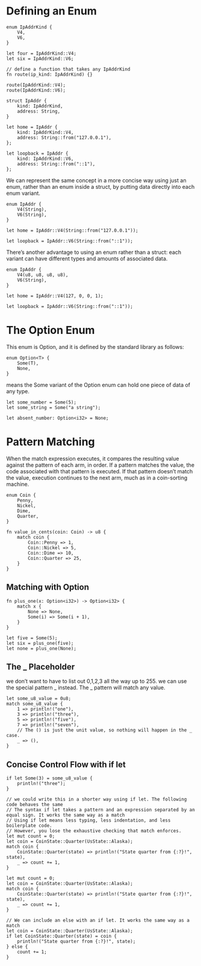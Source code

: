 # Defining an Enum

    enum IpAddrKind {
        V4,
        V6,
    }
    
    let four = IpAddrKind::V4;
    let six = IpAddrKind::V6;
    
    // define a function that takes any IpAddrKind
    fn route(ip_kind: IpAddrKind) {}
    
    route(IpAddrKind::V4);
    route(IpAddrKind::V6);
    
    struct IpAddr {
        kind: IpAddrKind,
        address: String,
    }

    let home = IpAddr {
        kind: IpAddrKind::V4,
        address: String::from("127.0.0.1"),
    };

    let loopback = IpAddr {
        kind: IpAddrKind::V6,
        address: String::from("::1"),
    };

We can represent the same concept in a more concise way using just an enum, rather than an enum inside a struct, by putting data directly into each enum variant.

    enum IpAddr {
        V4(String),
        V6(String),
    }

    let home = IpAddr::V4(String::from("127.0.0.1"));

    let loopback = IpAddr::V6(String::from("::1"));

There’s another advantage to using an enum rather than a struct: each variant can have different types and amounts of associated data. 

    enum IpAddr {
        V4(u8, u8, u8, u8),
        V6(String),
    }

    let home = IpAddr::V4(127, 0, 0, 1);

    let loopback = IpAddr::V6(String::from("::1"));
    

# The Option Enum
This enum is Option<T>, and it is defined by the standard library as follows:

    enum Option<T> {
        Some(T),
        None,
    }

<T> means the Some variant of the Option enum can hold one piece of data of any type.
    
    let some_number = Some(5);
    let some_string = Some("a string");

    let absent_number: Option<i32> = None;

# Pattern Matching
When the match expression executes, it compares the resulting value against the pattern of each arm, in order. If a pattern matches the value, the code associated with that pattern is executed. If that pattern doesn’t match the value, execution continues to the next arm, much as in a coin-sorting machine.

    enum Coin {
        Penny,
        Nickel,
        Dime,
        Quarter,
    }

    fn value_in_cents(coin: Coin) -> u8 {
        match coin {
            Coin::Penny => 1,
            Coin::Nickel => 5,
            Coin::Dime => 10,
            Coin::Quarter => 25,
        }
    }
    
## Matching with Option<T>
    
    fn plus_one(x: Option<i32>) -> Option<i32> {
        match x {
            None => None,
            Some(i) => Some(i + 1),
        }
    }

    let five = Some(5);
    let six = plus_one(five);
    let none = plus_one(None);
    
## The _ Placeholder
we don’t want to have to list out 0,1,2,3 all the way up to 255. we can use the special pattern _ instead. 
The _ pattern will match any value.

    let some_u8_value = 0u8;
    match some_u8_value {
        1 => println!("one"),
        3 => println!("three"),
        5 => println!("five"),
        7 => println!("seven"),
        // The () is just the unit value, so nothing will happen in the _ case.
        _ => (),
    }

## Concise Control Flow with if let

    if let Some(3) = some_u8_value {
        println!("three");
    }

    // we could write this in a shorter way using if let. The following code behaves the same
    // The syntax if let takes a pattern and an expression separated by an equal sign. It works the same way as a match
    // Using if let means less typing, less indentation, and less boilerplate code.
    // However, you lose the exhaustive checking that match enforces.
    let mut count = 0;
    let coin = CoinState::Quarter(UsState::Alaska);
    match coin {
        CoinState::Quarter(state) => println!("State quarter from {:?}!", state),
        _ => count += 1,
    }
    
    let mut count = 0;
    let coin = CoinState::Quarter(UsState::Alaska);
    match coin {
        CoinState::Quarter(state) => println!("State quarter from {:?}!", state),
        _ => count += 1,
    }

    // We can include an else with an if let. It works the same way as a match
    let coin = CoinState::Quarter(UsState::Alaska);
    if let CoinState::Quarter(state) = coin {
        println!("State quarter from {:?}!", state);
    } else {
        count += 1;
    }

